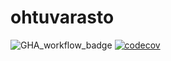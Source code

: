 # ohtuvarasto
![GHA_workflow_badge](https://github.com/luukasmakila/ohtuvarasto/workflows/CI/badge.svg) [![codecov](https://codecov.io/gh/luukasmakila/ohtuvarasto/branch/main/graph/badge.svg?token=B7VN5W9163)](https://codecov.io/gh/luukasmakila/ohtuvarasto)

